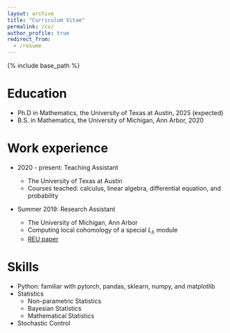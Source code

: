 ```yaml
---
layout: archive
title: "Curriculum Vitae"
permalink: /cv/
author_profile: true
redirect_from:
  - /resume
---
```


{% include base_path %}

Education
======
* Ph.D in Mathematics, the University of Texas at Austin, 2025 (expected)
* B.S. in Mathematics, the University of Michigan, Ann Arbor, 2020

Work experience
======
* 2020 - present: Teaching Assistant
  * The University of Texas at Austin
  * Courses teached: calculus, linear algebra, differential equation, and probability

* Summer 2019: Research Assistant
  * The University of Michigan, Ann Arbor
  * Computing local cohomology of a special $L_\lambda$ module
  * [REU paper](https://Zhou-spec.github.io/files/REU_paper.pdf)
  
Skills
======
* Python: familiar with pytorch, pandas, sklearn, numpy, and matplotlib
* Statistics
  * Non-parametric Statistics
  * Bayesian Statistics
  * Mathematical Statistics
* Stochastic Control


  
